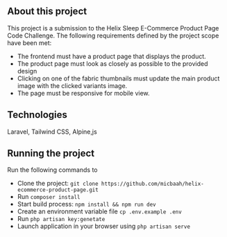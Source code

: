 
## About this project

This project is a submission to the Helix Sleep E-Commerce Product Page Code Challenge. The following requirements defined by the project scope have been met:

- The frontend must have a product page that displays the product.
- The product page must look as closely as possible to the provided design
- Clicking on one of the fabric thumbnails must update the main product image with the clicked variants image.
- The page must be responsive for mobile view. 

## Technologies

Laravel, Tailwind CSS, Alpine,js

## Running the project

Run the following commands to 
- Clone the project: ``` git clone https://github.com/micbaah/helix-ecommerce-product-page.git ```
- Run ``` composer install ```
- Start build process: ``` npm install && npm run dev ```
- Create an environment variable file ```cp .env.example .env ```
- Run ``` php artisan key:genetate ```
- Launch application in your browser using ``` php artisan serve ```

